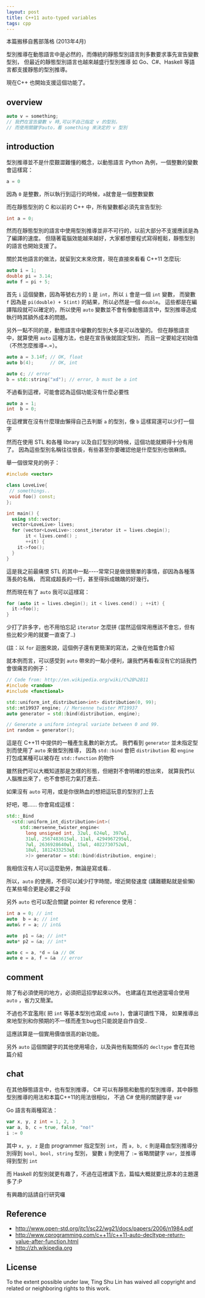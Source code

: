 ```yaml
---
layout: post
title: C++11 auto-typed variables
tags: cpp
---
```


本篇搬移自舊部落格 (2013年4月)

型別推導在動態語言中是必然的，而傳統的靜態型別語言則多數要求事先宣告變數型別，
但最近的靜態型別語言也越來越盛行型別推導 如 Go、C#、Haskell 等語言都支援靜態的型別推導。

現在C++ 也開始支援這個功能了。

## overview

```cpp
auto v = something;
// 我們在宣告變數 v 時,可以不自己指定 v 的型別，
// 而使用關鍵字auto，看 something 來決定的 v 型別
```

<!-- more -->

## introduction
型別推導並不是什麼艱澀難懂的概念，以動態語言 Python 為例，一個整數的變數會這樣寫：
```python
a = 0
```
因為 `0` 是整數，所以執行到這行的時候，`a`就會是一個整數變數

而在靜態型別的 C 和以前的 C++ 中，所有變數都必須先宣告型別:
```cpp
int a = 0;
```

然而在靜態型別的語言中使用型別推導並非不可行的，以前大部分不支援應該是為了編譯的速度。
但隨著電腦效能越來越好，大家都想要程式寫得輕鬆，靜態型別的語言也開始支援了。

關於其他語言的做法，就留到文末來欣賞，現在直接來看看 C++11 怎麼玩:

```cpp
auto i = 1;
double pi = 3.14;
auto f = pi + 5;
```

首先 `i` 這個變數，因為等號右方的 `1` 是 `int`，所以 `i` 會是一個 `int` 變數，
而變數 `f` 因為是 `pi(double) + 5(int)` 的結果，所以必然是一個 `double`。
這些都是在編譯階段就可以確定的，所以使用 `auto` 變數並不會有像動態語言中，型別推導造成執行時其額外成本的問題。

另外一點不同的是，動態語言中變數的型別大多是可以改變的。
但在靜態語言中，就算使用 `auto` 這種方法，也是在宣告後就固定型別，
而且一定要給定初始值（不然怎麼推導=.=）。

```cpp
auto a = 3.14f; // OK, float
auto b(4);      // OK, int

auto c; // error
b = std::string("xd"); // error, b must be a int
```

不過看到這裡，可能會認為這個功能沒有什麼必要性
```cpp
auto a = 1;
int  b = 0;
```
在這裡實在沒有什麼理由懶得自己去判斷 `a` 的型別，像 `b` 這樣寫還可以少打一個字

然而在使用 STL 和各種 library 以及自訂型別的時候，這個功能就顯得十分有用了。
因為這些型別名稱往往很長，有些甚至你要確認他是什麼型別也很麻煩。

舉一個很常見的例子：

```cpp
#include <vector>

class LoveLive{
 // somethings..
 void foo() const;
};

int main() {
  using std::vector;
  vector<LoveLive> lives;
  for (vector<LoveLive>::const_iterator it = lives.cbegin();
       it < lives.cend() ;
       ++it) {
    it->foo();
  }
}
```

這是我之前最痛恨 STL 的其中一點----常常只是做很簡單的事情，卻因為各種落落長的名稱，
而寫成超長的一行，甚至得拆成醜醜的好幾行。

然而現在有了 `auto` 我可以這樣寫：
```cpp
for (auto it = lives.cbegin(); it < lives.cend() ; ++it) {
  it->foo();
}
```
少打了許多字，也不用怕忘記 `iterator` 怎麼拼 (當然這個常用應該不會忘，但有些比較少用的就要一直查了..)

 (註：以 `for` 迴圈來說，這個例子還有更簡潔的寫法，之後在他篇會介紹

就本例而言，可以感受到 `auto` 帶來的一點小便利，讓我們再看看沒有它的話我們會很痛苦的例子：
```cpp
// Code from: http://en.wikipedia.org/wiki/C%2B%2B11
#include <random>
#include <functional>

std::uniform_int_distribution<int> distribution(0, 99);
std::mt19937 engine; // Mersenne twister MT19937
auto generator = std::bind(distribution, engine);

// Generate a uniform integral variate between 0 and 99.
int random = generator();
```

這是在 C++11 中提供的一種產生亂數的新方式。
我們看到 `generator` 並未指定型別而使用了 `auto` 來做型別推導，
因為 `std::bind` 會把 `distribution` 和 `engine` 打包成某種可以被存在 `std::function` 的物件

雖然我們可以大概知道那是怎樣的形態，但絕對不會明確的想出來，
就算我們以人腦推出來了，也不會想花力氣打進去..

如果沒有 `auto` 可用，或是你很熱血的想把這玩意的型別打上去

好吧，嗯......
你會寫成這樣：
```cpp
std::_Bind
  <std::uniform_int_distribution<int>(
     std::mersenne_twister_engine<
       long unsigned int, 32ul, 624ul, 397ul,
       31ul, 2567483615ul, 11ul, 4294967295ul,
       7ul, 2636928640ul, 15ul, 4022730752ul,
       18ul, 1812433253ul
       >)> generator = std::bind(distribution, engine);
```

我相信沒有人可以這麼勤勞，無論是寫或看..

所以，`auto` 的使用，不但可以減少打字時間，增近開發速度 (講難聽點就是偷懶)
在某些場合更是必要之手段

另外 `auto` 也可以配合關鍵 pointer 和 reference 使用：
```cpp
int a = 0; // int
auto  b = a; // int
auto& r = a; // int&

auto  p1 = &a; // int*
auto* p2 = &a; // int*

auto c = a, *d = &a // OK
auto e = a, f = &a  // error
```
## comment
除了有必須使用的地方，必須把這招學起來以外。
也建議在其他適當場合使用 `auto` ，省力又簡潔。

不過也不宜濫用( 把 `int` 等基本型別也寫成 `auto` )，會讓可讀性下降，
如果推導出來地型別和你預期的不一樣而產生bug也只能說是自作自受..

這應該算是一個實用價值很高的新功能。

另外 `auto` 這個關鍵字的其他使用場合，以及與他有點關係的 `decltype` 會在其他篇介紹

## chat
在其他靜態語言中，也有型別推導，
C# 可以有靜態和動態的型別推導，其中靜態型別推導的用法和本篇C++11的用法很相似，
不過 C# 使用的關鍵字是 `var`

Go 語言有兩種寫法：
```go
var x, y, z int = 1, 2, 3
var a, b, c = true, false, "no!"
i := 0
```
其中 `x, y, z` 是由 programmer 指定型別 `int`，
而 `a, b, c` 則是藉由型別推導分別得到 `bool, bool, string` 型別，
變數 `i` 則使用了 `:=` 省略關鍵字 `var`，並推導得到型別 `int`

而 Haskell 的型別就更有趣了，不過在這裡講下去，篇幅大概就要比原本的主題還多了:P

有興趣的話請自行研究囉

## Reference
- http://www.open-std.org/jtc1/sc22/wg21/docs/papers/2006/n1984.pdf
- http://www.cprogramming.com/c++11/c++11-auto-decltype-return-value-after-function.html
- http://zh.wikipedia.org


## License
To the extent possible under law,
Ting Shu Lin has waived all copyright and related or neighboring rights to this work.
